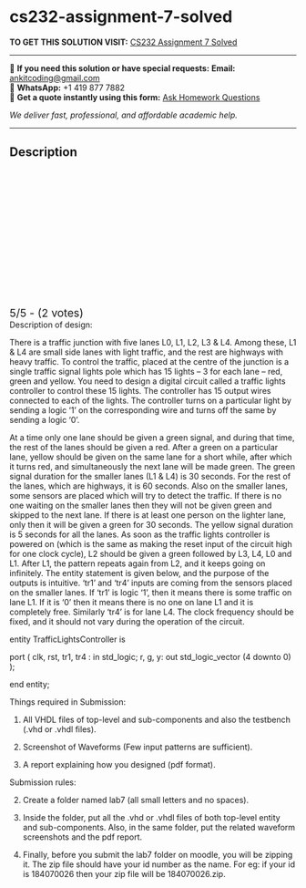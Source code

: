 # cs232-assignment-7-solved
**TO GET THIS SOLUTION VISIT:** [CS232 Assignment 7 Solved](https://www.ankitcodinghub.com/product/cs232-assignment-7-solved/)


---

📩 **If you need this solution or have special requests:** **Email:** ankitcoding@gmail.com  
📱 **WhatsApp:** +1 419 877 7882  
📄 **Get a quote instantly using this form:** [Ask Homework Questions](https://www.ankitcodinghub.com/services/ask-homework-questions/)

*We deliver fast, professional, and affordable academic help.*

---

<h2>Description</h2>



<div class="kk-star-ratings kksr-auto kksr-align-center kksr-valign-top" data-payload="{&quot;align&quot;:&quot;center&quot;,&quot;id&quot;:&quot;121075&quot;,&quot;slug&quot;:&quot;default&quot;,&quot;valign&quot;:&quot;top&quot;,&quot;ignore&quot;:&quot;&quot;,&quot;reference&quot;:&quot;auto&quot;,&quot;class&quot;:&quot;&quot;,&quot;count&quot;:&quot;2&quot;,&quot;legendonly&quot;:&quot;&quot;,&quot;readonly&quot;:&quot;&quot;,&quot;score&quot;:&quot;5&quot;,&quot;starsonly&quot;:&quot;&quot;,&quot;best&quot;:&quot;5&quot;,&quot;gap&quot;:&quot;4&quot;,&quot;greet&quot;:&quot;Rate this product&quot;,&quot;legend&quot;:&quot;5\/5 - (2 votes)&quot;,&quot;size&quot;:&quot;24&quot;,&quot;title&quot;:&quot;CS232 Assignment 7 Solved&quot;,&quot;width&quot;:&quot;138&quot;,&quot;_legend&quot;:&quot;{score}\/{best} - ({count} {votes})&quot;,&quot;font_factor&quot;:&quot;1.25&quot;}">

<div class="kksr-stars">

<div class="kksr-stars-inactive">
            <div class="kksr-star" data-star="1" style="padding-right: 4px">


<div class="kksr-icon" style="width: 24px; height: 24px;"></div>
        </div>
            <div class="kksr-star" data-star="2" style="padding-right: 4px">


<div class="kksr-icon" style="width: 24px; height: 24px;"></div>
        </div>
            <div class="kksr-star" data-star="3" style="padding-right: 4px">


<div class="kksr-icon" style="width: 24px; height: 24px;"></div>
        </div>
            <div class="kksr-star" data-star="4" style="padding-right: 4px">


<div class="kksr-icon" style="width: 24px; height: 24px;"></div>
        </div>
            <div class="kksr-star" data-star="5" style="padding-right: 4px">


<div class="kksr-icon" style="width: 24px; height: 24px;"></div>
        </div>
    </div>

<div class="kksr-stars-active" style="width: 138px;">
            <div class="kksr-star" style="padding-right: 4px">


<div class="kksr-icon" style="width: 24px; height: 24px;"></div>
        </div>
            <div class="kksr-star" style="padding-right: 4px">


<div class="kksr-icon" style="width: 24px; height: 24px;"></div>
        </div>
            <div class="kksr-star" style="padding-right: 4px">


<div class="kksr-icon" style="width: 24px; height: 24px;"></div>
        </div>
            <div class="kksr-star" style="padding-right: 4px">


<div class="kksr-icon" style="width: 24px; height: 24px;"></div>
        </div>
            <div class="kksr-star" style="padding-right: 4px">


<div class="kksr-icon" style="width: 24px; height: 24px;"></div>
        </div>
    </div>
</div>


<div class="kksr-legend" style="font-size: 19.2px;">
            5/5 - (2 votes)    </div>
    </div>
Description of design:

There is a traffic junction with five lanes L0, L1, L2, L3 &amp; L4. Among these, L1 &amp; L4 are small side lanes with light traffic, and the rest are highways with heavy traffic. To control the traffic, placed at the centre of the junction is a single traffic signal lights pole which has 15 lights – 3 for each lane – red, green and yellow. You need to design a digital circuit called a traffic lights controller to control these 15 lights. The controller has 15 output wires connected to each of the lights. The controller turns on a particular light by sending a logic ‘1’ on the corresponding wire and turns off the same by sending a logic ‘0’.

At a time only one lane should be given a green signal, and during that time, the rest of the lanes should be given a red. After a green on a particular lane, yellow should be given on the same lane for a short while, after which it turns red, and simultaneously the next lane will be made green. The green signal duration for the smaller lanes (L1 &amp; L4) is 30 seconds. For the rest of the lanes, which are highways, it is 60 seconds. Also on the smaller lanes, some sensors are placed which will try to detect the traffic. If there is no one waiting on the smaller lanes then they will not be given green and skipped to the next lane. If there is at least one person on the lighter lane, only then it will be given a green for 30 seconds. The yellow signal duration is 5 seconds for all the lanes. As soon as the traffic lights controller is powered on (which is the same as making the reset input of the circuit high for one clock cycle), L2 should be given a green followed by L3, L4, L0 and L1. After L1, the pattern repeats again from L2, and it keeps going on infinitely. The entity statement is given below, and the purpose of the outputs is intuitive. ‘tr1’ and ‘tr4’ inputs are coming from the sensors placed on the smaller lanes. If ‘tr1’ is logic ‘1’, then it means there is some traffic on lane L1. If it is ‘0’ then it means there is no one on lane L1 and it is completely free. Similarly ‘tr4’ is for lane L4. The clock frequency should be fixed, and it should not vary during the operation of the circuit.

entity TrafficLightsController is

port ( clk, rst, tr1, tr4 : in std_logic; r, g, y: out std_logic_vector (4 downto 0) );

end entity;

Things required in Submission:

1. All VHDL files of top-level and sub-components and also the testbench (.vhd or .vhdl files).

2. Screenshot of Waveforms (Few input patterns are sufficient).

3. A report explaining how you designed (pdf format).

Submission rules:

2. Create a folder named lab7 (all small letters and no spaces).

3. Inside the folder, put all the .vhd or .vhdl files of both top-level entity and sub-components. Also, in the same folder, put the related waveform screenshots and the pdf report.

4. Finally, before you submit the lab7 folder on moodle, you will be zipping it. The zip file should have your id number as the name. For eg: if your id is 184070026 then your zip file will be 184070026.zip.
